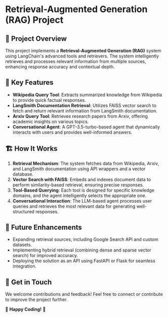 # Retrieval-Augmented Generation (RAG) Project

## 📌 **Project Overview**
This project implements a **Retrieval-Augmented Generation (RAG)** system using LangChain's advanced tools and retrievers. The system intelligently retrieves and processes relevant information from multiple sources, enhancing response accuracy and contextual depth.

## 🚀 **Key Features**
- **Wikipedia Query Tool**: Extracts summarized knowledge from Wikipedia to provide quick factual responses.
- **LangSmith Documentation Retrieval**: Utilizes FAISS vector search to fetch and return relevant information from LangSmith documentation.
- **Arxiv Query Tool**: Retrieves research papers from Arxiv, offering academic insights on various topics.
- **Conversational Agent**: A GPT-3.5-turbo-based agent that dynamically interacts with users and provides well-informed answers.

## 🏗 **How It Works**
1. **Retrieval Mechanism**: The system fetches data from Wikipedia, Arxiv, and LangSmith documentation using API wrappers and a vector database.
2. **Vector Search with FAISS**: Embeds and indexes document data to perform similarity-based retrieval, ensuring precise responses.
3. **Tool-Based Querying**: Each tool is designed for specific knowledge domains, and the agent intelligently selects the appropriate one.
4. **Conversational Interaction**: The LLM-based agent processes user queries and retrieves the most relevant data for generating well-structured responses.

## 🎯 **Future Enhancements**
- Expanding retrieval sources, including Google Search API and custom datasets.
- Implementing hybrid retrieval (combining dense and sparse vector search) for improved accuracy.
- Deploying the solution as an API using FastAPI or Flask for seamless integration.

## 📩 **Get in Touch**
We welcome contributions and feedback! Feel free to connect or contribute to improve the project further.

🎉 **Happy Coding!** 🎉

